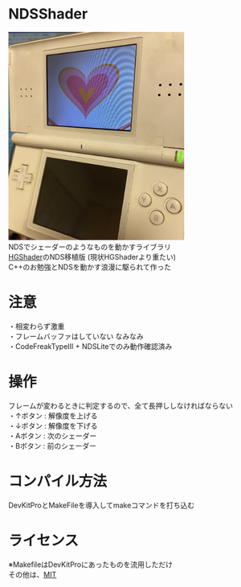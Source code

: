 # NDSShader
<img width="350" alt="" src="readmefiles/DSL.jpg"><br>
NDSでシェーダーのようなものを動かすライブラリ<br>
<a href="https://github.com/NidoKota/HGShader" target="_blank" rel="noopener noreferrer">HGShader</a>のNDS移植版 (現状HGShaderより重たい)<br>
C++のお勉強とNDSを動かす浪漫に駆られて作った

# 注意
・相変わらず激重<br>
・フレームバッファはしていない なみなみ<br>
・CodeFreakTypeIII + NDSLiteでのみ動作確認済み<br>

# 操作
フレームが変わるときに判定するので、全て長押ししなければならない<br>
・↑ボタン : 解像度を上げる<br>
・↓ボタン : 解像度を下げる<br>
・Aボタン : 次のシェーダー<br>
・Bボタン : 前のシェーダー<br>

# コンパイル方法
DevKitProとMakeFileを導入してmakeコマンドを打ち込む<br>

# ライセンス
※MakefileはDevKitProにあったものを流用しただけ<br>
その他は、<a href="https://github.com/NidoKota/NDSShader/blob/master/LICENSE" target="_blank" rel="noopener noreferrer">MIT</a><br>
